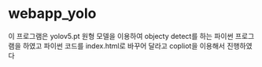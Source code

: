 # webapp_yolo
이 프로그램은 yolov5.pt 원형 모델을 이용하여
objecty detect를 하는 파이썬 프로그램을 하였고
파이썬 코드를 index.html로 바꾸어 달라고 copliot을 이용해서 진행하였다
